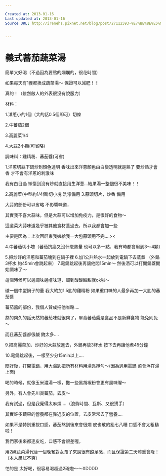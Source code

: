 ```yaml
---

Created at: 2013-01-16
Last updated at: 2013-01-16
Source URL: http://irenehs.pixnet.net/blog/post/27112593-%E7%BE%8E%E5%91%B3%E8%95%83%E8%8C%84%E8%94%AC%E8%8F%9C%E6%B9%AF%E9%A3%9F%E8%AD%9C%E5%A4%A7%E5%85%AC%E9%96%8B


---
```


# 義式蕃茄蔬菜湯


簡單又好喝（不過因為要熬的爛爛的，很花時間）

如果每天有1餐都換成蔬菜湯～ 保證可以減肥！！

真的！（雖然敝人的外表很沒有說服力）

材料：

1.洋蔥小的1個（大的話0.5個即可）切條

2.牛蕃茄2個

3.高麗菜1/4

4.大蒜2小顆(可省略)

調味料：雞精粉、蕃茄醬(可省)

1.洋蔥切絲下鍋炒到顏色透明 香味出來洋蔥顏色由白變透明就是熟了 要炒熟才會香 才不會有洋蔥的刺激味

我有白目過 懶惰到沒有炒就直接用生洋蔥...結果湯一整個很不美味！！

2.高麗菜(中型約1/4個)切小塊 洗淨備用
3.蒜頭切片，炒香 備用

大蒜的部份可以省略 不影響味道，

其實我不喜大蒜味，但是大蒜可以增加免疫力，是很好的食物～

這道菜大蒜味道幾乎被其他食材蓋過去，所以我都會加一些

主要是因為：上次回屏東我娘給我一大包蒜頭用不完....><

4.牛蕃茄切小塊（蕃茄抗癌又沒什麼熱量 也可以多一點，我有時都會用到3～4顆）

5.把炒好的洋蔥和蕃茄塊到在鍋子裡
6.加1公升熱水一起放到電鍋下去蒸煮 （外鍋3杯水 約45min會跳起來）
7.電鍋跳起後再讓他悶15min～ 然後酒可以打開鍋蓋開始調味了～

這個時候可以邊調味邊嚐味道，調到酸酸甜甜就ok啦～

磝一個中型鍋子的量 我大約加1.5匙的雞精粉 如果重口味的人最多再加一大匙的蕃茄醬

蕃茄醬的部份，我個人贊成把他省略....

熬的夠久的話天然的蕃茄味就很夠了，畢竟蕃茄醬是食品不是新鮮食物 能免則免～

而且蕃茄醬都很鹹 鈉太多....

9.把高麗菜加、炒好的大蒜放進去，外鍋再放3杯水 按下去再讓他煮45分鐘

10.電鍋跳起後，一樣至少分15min以上....

悶好後，打開電鍋，用大湯匙把所有材料用湯匙攪勻～(因為適用電鍋 菜會浮在湯上面)

喝的時候，就像玉米濃湯一樣，撒一些黑胡椒粉會更有風味喔～

另外，有人會先川燙蕃茄，去皮～

我有試過，但是我覺得太麻煩....（浪費時間、瓦斯、又很燙手）

其實許多蔬果的營養都在靠近皮的位置，去皮常常去了營養....

如果不是特別重視口感，蕃茄熬到後來會很爛 皮也散的亂七八糟 口感不會太粗糙啦！

我們家後來都連皮吃，口感不會很差喔。

用2碗蔬菜湯代替一個晚餐對女孩子來說很有飽足感，而且保證第二天體重會降！（本人屢試不爽）

怕的是 太好喝，很容易喝超過2碗啦～～XDDDD

